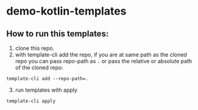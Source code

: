 # demo-kotlin-templates

## How to run this templates:

1. clone this repo.
2. with template-cli add the repo, if you are at same path as the cloned repo you 
can pass repo-path as `.` or pass the relative or absolute path of the cloned repo:
```
template-cli add --repo-path=.
```
3. run templates with apply
```
template-cli apply
```
